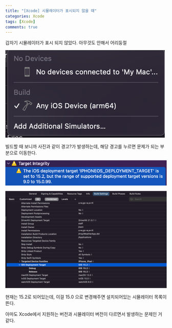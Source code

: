 ```yaml
---
title: "[Xcode] 시뮬레이터가 표시되지 않을 때"
categories: Xcode
tags: [Xcode]
comments: true
---
```


갑자기 시뮬레이터가 표시 되지 않았다. 아무것도 안해서 어리둥절

![시뮬레이터가 표시되지 않는 상황](./simulators.png)

빌드할 때 보니까 사진과 같이 경고?가 발생하는데, 해당 경고를 누르면 문제가 되는 부분으로 이동한다.

![BuildTime Target Integrity](./target-integrity.png)

![Build Settings](./build-settings.png)

현재는 15.2로 되어있는데, 이걸 15.0 으로 변경해주면 설치되어있는 시뮬레이터 목록이 뜬다.

아마도 Xcode에서 지원하는 버전과 시뮬레이터 버전이 다르면서 발생하는 문제인 거 같다.